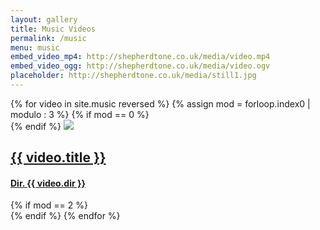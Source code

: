 ```yaml
---
layout: gallery
title: Music Videos
permalink: /music
menu: music
embed_video_mp4: http://shepherdtone.co.uk/media/video.mp4
embed_video_ogg: http://shepherdtone.co.uk/media/video.ogv
placeholder: http://shepherdtone.co.uk/media/still1.jpg
---
```


<div class="video-gallery">
{% for video in site.music reversed %}
  {% assign mod = forloop.index0 | modulo : 3 %}
  {% if mod == 0 %}
<div class="inner">
  {% endif %}
<a href="{{ video.url }}">
  <img src="{{ video.thumb }}">
  <h2 class="text-center">{{ video.title }}</h2>
  <h4 class="text-center">Dir. {{ video.dir }}</h4>
</a>
  {% if mod == 2 %}
</div>
  {% endif %}
{% endfor %}
</div>


